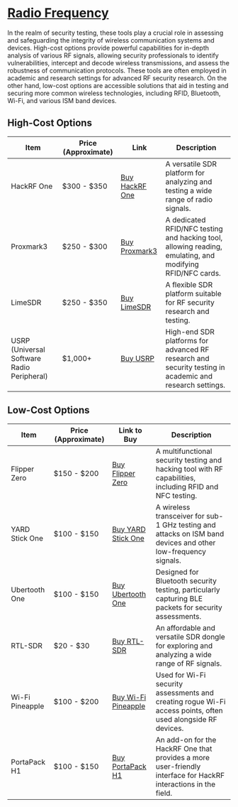 # [Radio Frequency](./rf)
In the realm of security testing, these tools play a crucial role in assessing and safeguarding the integrity of wireless communication systems and devices. High-cost options provide powerful capabilities for in-depth analysis of various RF signals, allowing security professionals to identify vulnerabilities, intercept and decode wireless transmissions, and assess the robustness of communication protocols. These tools are often employed in academic and research settings for advanced RF security research. On the other hand, low-cost options are accessible solutions that aid in testing and securing more common wireless technologies, including RFID, Bluetooth, Wi-Fi, and various ISM band devices.

## High-Cost Options

| Item | Price (Approximate) | Link | Description |
|---|---|---|---|
| HackRF One | $300 - $350 | [Buy HackRF One](https://greatscottgadgets.com/hackrf/) | A versatile SDR platform for analyzing and testing a wide range of radio signals. |
| Proxmark3 | $250 - $300 | [Buy Proxmark3](https://proxmark3.com/) | A dedicated RFID/NFC testing and hacking tool, allowing reading, emulating, and modifying RFID/NFC cards. |
| LimeSDR | $250 - $350 | [Buy LimeSDR](https://limemicro.com/products/boards/limesdr/) | A flexible SDR platform suitable for RF security research and testing. |
| USRP (Universal Software Radio Peripheral) | $1,000+ | [Buy USRP](https://www.ettus.com/) | High-end SDR platforms for advanced RF research and security testing in academic and research settings. |

## Low-Cost Options

| Item | Price (Approximate) | Link to Buy | Description |
|---|---|---|---|
| Flipper Zero | $150 - $200 | [Buy Flipper Zero](https://flipperzero.one/) | A multifunctional security testing and hacking tool with RF capabilities, including RFID and NFC testing. |
| YARD Stick One | $100 - $150 | [Buy YARD Stick One](https://greatscottgadgets.com/yardstickone/) | A wireless transceiver for sub-1 GHz testing and attacks on ISM band devices and other low-frequency signals. |
| Ubertooth One | $100 - $150 | [Buy Ubertooth One](https://greatscottgadgets.com/ubertoothone/) | Designed for Bluetooth security testing, particularly capturing BLE packets for security assessments. |
| RTL-SDR | $20 - $30 | [Buy RTL-SDR](https://www.rtl-sdr.com/buy-rtl-sdr-dvb-t-dongles/) | An affordable and versatile SDR dongle for exploring and analyzing a wide range of RF signals. |
| Wi-Fi Pineapple | $100 - $200 | [Buy Wi-Fi Pineapple](https://www.wifipineapple.com/) | Used for Wi-Fi security assessments and creating rogue Wi-Fi access points, often used alongside RF devices. |
| PortaPack H1 | $100 - $150 | [Buy PortaPack H1](https://store.sharebrained.com/) | An add-on for the HackRF One that provides a more user-friendly interface for HackRF interactions in the field. |